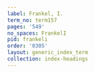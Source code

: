 ```yaml
---
label: Frankel, I.
term_no: term157
pages: '549'
no_spaces: FrankelI
pid: frankeli
order: '0305'
layout: generic_index_term
collection: index-headings
---
```

